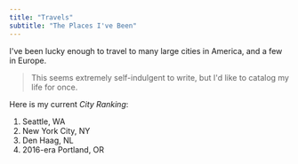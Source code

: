 ```yaml
---
title: "Travels"
subtitle: "The Places I've Been"
---
```


I've been lucky enough to travel to many large cities in America, and a few in Europe.

> This seems extremely self-indulgent to write, but I'd like to catalog my life for once.

Here is my current *City Ranking*:

1. Seattle, WA
2. New York City, NY
3. Den Haag, NL
4. 2016-era Portland, OR
